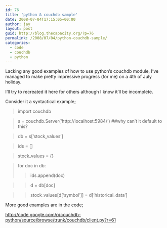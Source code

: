 ```yaml
---
id: 76
title: 'python & couchdb sample'
date: 2008-07-04T17:15:05+00:00
author: jay
layout: post
guid: http://blog.thecapacity.org/?p=76
permalink: /2008/07/04/python-couchdb-sample/
categories:
  - code
  - couchdb
  - python
---
```

Lacking any good examples of how to use python’s couchdb module, I’ve managed to make pretty impressive progress (for me) on a 4th of July holiday.

I’ll try to recreated it here for others although I know it’ll be incomplete.

Consider it a syntactical example;

> import couchdb
  
> s = couchdb.Server(‘http://localhost:5984/’) ##why can’t it default to this?
  
> db = s[‘stock_values’]
  
> ids = []
  
> stock_values = {}
  
> for doc in db:
> 
> > ids.append(doc)
  
> > d = db[doc]
  
> > stock\_values[d[‘symbol’]] = d[‘historical\_data’]

More good examples are in the code;

http://code.google.com/p/couchdb-python/source/browse/trunk/couchdb/client.py?r=61
